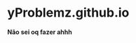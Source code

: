 # yProblemz.github.io
<!DOCTYPE html> 
<html>
    <head>
    </head>
    <body>
        <p><strong>Não sei oq fazer ahhh </strong></p>
    </body>
</html>
